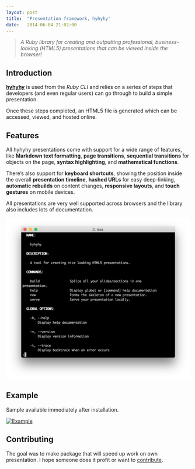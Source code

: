 ```yaml
---
layout: post
title:  "Presentation framework, hyhyhy"
date:   2014-06-04 21:02:00
---
```


> _A Ruby library for creating and outputting professional, business-looking (HTML5) presentations that can be viewed inside the browser!_

## Introduction

[__hyhyhy__][hyhyhy-gh] is used from the _Ruby CLI_ and relies on a series of steps that developers (and even regular users) can go through to build a simple presentation.

Once these steps completed, an HTML5 file is generated which can be accessed, viewed, and hosted online.

## Features

All hyhyhy presentations come with support for a wide range of features, like __Markdown text formatting__, __page transitions__, __sequential transitions__ for objects on the page, __syntax highlighting__, and __mathematical functions__.

There’s also support for __keyboard shortcuts__, showing the position inside the overall __presentation timeline__, __hashed URLs__ for easy deep-linking, __automatic rebuilds__ on content changes, __responsive layouts__, and __touch gestures__ on mobile devices.

All presentations are very well supported across browsers and the library also includes lots of documentation.

![hyhyhy](/assets/images/prints/Screenshot%202014-12-14%2021.40.38.png)

## Example

Sample available immediately after installation.

<a href="http://maciejczyzewski.me/hyhyhy/"><img src="/assets/images/prints/Screenshot 2015-01-15 20.55.50
.png" alt="Example" /></a>

## Contributing

The goal was to make package that will speed up work on own presentation. I hope someone does it profit or want to [contribute][hyhyhy-gh].

[hyhyhy-gh]: https://github.com/MaciejCzyzewski/hyhyhy